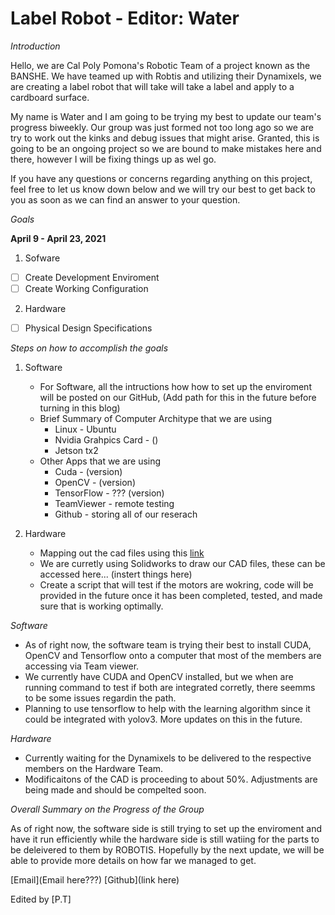 # Label Robot - Editor: Water

*Introduction*

Hello, we are Cal Poly Pomona's Robotic Team of a project known as the BANSHE. We have teamed up with Robtis and utilizing their Dynamixels, we are creating a label robot that will take will take a label and apply to a cardboard surface. 

My name is Water and I am going to be trying my best to update our team's progress biweekly. Our group was just formed not too long ago so we are try to work out the kinks and debug issues that might arise. Granted, this is going to be an ongoing project so we are bound to make mistakes here and there, however I will be fixing things up as wel go. 

If you have any questions or concerns regarding anything on this project, feel free to let us know down below and we will try our best to get back to you as soon as we can find an answer to your question. 

*Goals*

**April 9 - April 23, 2021**

1. Sofware
  - [ ] Create Development Enviroment 
  - [ ] Create Working Configuration
2. Hardware
  - [ ] Physical Design Specifications

*Steps on how to accomplish the goals* 
1. Software
    * For Software, all the intructions how how to set up the enviroment will be posted on our GitHub,
    (Add path for this in the future before turning in this blog)
    * Brief Summary of Computer Architype that we are using
        * Linux - Ubuntu
        * Nvidia Grahpics Card - ()
        * Jetson tx2 
    * Other Apps that we are using
        * Cuda - (version)
        * OpenCV - (version)
        * TensorFlow - ??? (version)
        * TeamViewer - remote testing
        * Github - storing all of our reserach

2. Hardware 
    * Mapping out the cad files using this [link](https://docs.google.com/document/d/1f_Ks42D9ClCpHORQOGnGOJ_z8osU-Fam/edit)
    * We are curretly using Solidworks to draw our CAD files, these can be accessed here... (instert things here)
    * Create a script that will test if the motors are wokring, code will be provided in the future once it has been completed, tested, and made sure that is working optimally. 

*Software* 
* As of right now, the software team is trying their best to install CUDA, OpenCV and Tensorflow onto a computer that most of the members are accessing via Team viewer. 
* We currently have CUDA and OpenCV installed, but we when are running command to test if both are integrated corretly, there seemms to be some issues regardin the path. 
* Planning to use tensorflow to help with the learning algorithm since it could be integrated with yolov3. More updates on this in the future.

*Hardware* 
* Currently waiting for the Dynamixels to be delivered to the respective members on the Hardware Team. 
* Modificaitons of the CAD is proceeding to about 50%. Adjustments are being made and should be compelted soon. 

*Overall Summary on the Progress of the Group*

As of right now, the software side is still trying to set up the enviroment and have it run efficiently while the hardware side is still watiing for the parts to be deleivered to them by ROBOTIS. Hopefully by the next update, we will be able to provide more details on how far we managed to get.

[Email](Email here???)
[Github](link here)

Edited by [P.T] 